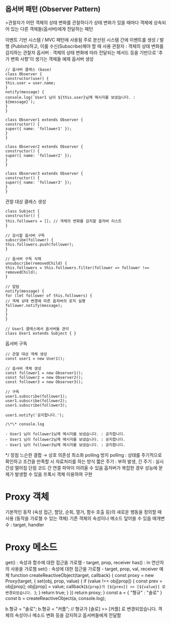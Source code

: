 <h2>옵서버 패턴 (Observer Pattern)</h2>
>관찰자가 어떤 객체의 상태 변화를 관찰하다가 상태 변화가 있을 때마다 객체에 상속되어 있는 다른 객체들(옵서버)에게 전달하는 패턴

이벤트 기반 시스템 / MVC 패턴에 사용됨
주로 분산된 시스템 간에 이벤트를 생성 / 발행 (Publish)하고, 이를 수신(Subscribe)해야 할 때 사용
관찰자 : 객체의 상태 변화를 감지하는 관찰자
옵서버 : 객체의 상태 변화에 따라 전달되는 메서드 등을 기반으로 '추가 변화 사항'이 생기는 객체들
예제
옵서버 생성

```
// 옵서버 클래스 (base)
class Observer {
constructor(user) {
this.user = user.name;
}
notify(message) {
console.log(`User1 님이 ${this.user}님께 메시지를 보냈습니다. : ${message}`);
}
}

class Observer1 extends Observer {
constructor() {
super({ name: 'follower1' });
}
}

class Observer2 extends Observer {
constructor() {
super({ name: 'follower2' });
}
}

class Observer3 extends Observer {
constructor() {
super({ name: 'follower3' });
}
}
```

관찰 대상 클래스 생성

```
class Subject {
constructor() {
this.followers = []; // 객체의 변화를 감지할 옵저버 리스트
}

// 감시할 옵서버 구독
subscribe(follower) {
this.followers.push(follower);
}

// 옵서버 구독 삭제
unsubscribe(removedChild) {
this.followers = this.followers.filter(follower => follower !== removedChild);
}

// 알림
notify(message) {
for (let follower of this.followers) {
// 객체 상태 변경에 따른 옵저버의 로직 실행
follower.notify(message);
}
}
}

// User1 클래스에서 옵서버들 관리
class User1 extends Subject { }
```

옵서버 구독

```
// 관찰 대상 객체 생성
const user1 = new User1();

// 옵서버 객체 생성
const follower1 = new Observer1();
const follower2 = new Observer2();
const follower3 = new Observer3();

// 구독
user1.subscribe(follower1);
user1.subscribe(follower2);
user1.subscribe(follower3);

user1.notify('공지합니다.');

/\*\* console.log

- User1 님이 follower1님께 메시지를 보냈습니다. : 공지합니다.
- User1 님이 follower2님께 메시지를 보냈습니다. : 공지합니다.
- User1 님이 follower3님께 메시지를 보냈습니다. : 공지합니다.
```

\*/
장점
느슨한 결합 → 상호 의존성 최소화
polling 방지
polling : 상태를 주기적으로 확인하고 조건을 만족할 시 자료처리를 하는 방식
짧은 주기 : 부하 발생, 긴 주기 : 실시간성 떨어짐
단점
코드 간 연결 파악이 어려울 수 있음
옵저버가 복잡한 경우 성능에 문제가 발생할 수 있음
프록시 객체 이용하여 구현

# Proxy 객체

기본적인 동작 (속성 접근, 할당, 순회, 열거, 함수 호출 등)의 새로운 행동을 정의할 때 사용 (동작을 가로챌 수 있는 객체)
기존 객체의 속성이나 메소드 덮어쓸 수 있음
매개변수 : target, handler

# Proxy 메소드

get() : 속성과 함수에 대한 접근을 가로챔 - target, prop, receiver
has() : in 연산자의 사용을 가로챔
set() : 속성에 대한 접근을 가로챔 - target, prop, val, receiver
예제
function createReactiveObject(target, callback) {
const proxy = new Proxy(target, {
set(obj, prop, value) {
if (value !== obj[prop]) {
const prev = obj[prop];
obj[prop] = value;
callback(`${prop}가 [${prev}] >> [${value}] 로 변경되었습니다. `);
}
return true;
}
})
return proxy;
}
const a = {
"형규" : "솔로"
}
const b = createReactiveObject(a, console.log);

b.형규 = "솔로";
b.형규 = "커플"; // 형규가 [솔로] >> [커플] 로 변경되었습니다.
객체의 속성이나 메소드 변화 등을 감지하고 옵서버들에게 전달함
